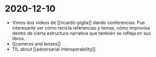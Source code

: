 # 2020-12-10

- Vimos dos videos de [[ricardo-piglia]] dando conferencias. Fue interesante ver cómo recicla referencias y temas, cómo improvisa dentro de cierta estructura narrativa que también se refleja en sus libros.
- [[cameras and lenses]]
- TIL about [[adversarial interoperability]]



